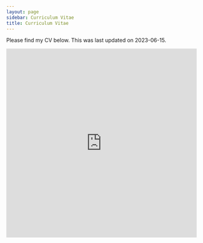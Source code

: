 ```yaml
---
layout: page
sidebar: Curriculum Vitae
title: Curriculum Vitae
---
```


Please find my CV below. This was last updated on 2023-06-15.

<embed src="https://sage-wright.github.io/pdfs/2023-06-15-SageWright-CV.pdf" type="application/pdf" width="100%" height="500" />
